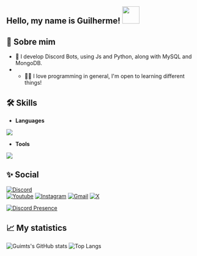 ## Hello, my name is Guilherme! <img src="https://i.pinimg.com/originals/e5/24/a2/e524a2cf47d6ee6b22585b4f98dacdc3.gif" height=45px/>

## 👤 Sobre mim
- 🤖 I develop Discord Bots, using Js and Python, along with MySQL and MongoDB.
- - 👨‍💻 I love programming in general, I'm open to learning different things!  
## 🛠 Skills
- **Languages**
<p align="left">
  <a href="https://skillicons.dev">
    <img src="https://skillicons.dev/icons?i=js,html,css,react,py,mysql,mongodb,discordjs,arduino" />
  </a>
</p>

- **Tools**

<p align="left">
  <a href="https://skillicons.dev">
    <img src="https://skillicons.dev/icons?i=github,vscode,nodejs,nextjs" />
  </a>
</p>

## ✨ Social 

  [![Discord](https://img.shields.io/badge/Discord-7289DA?style=for-the-badge&logo=discord&logoColor=white)](https://discord.com/channels/@guimts/)  
  [![Youtube](https://img.shields.io/badge/YouTube-FF0000?style=for-the-badge&logo=youtube&logoColor=white)](https://www.youtube.com/channel/UCGhR7oqV65kYyj5hQWMY8WQ)
  [![Instagram](https://img.shields.io/badge/-Instagram-%23E4405F?style=for-the-badge&logo=instagram&logoColor=white)](https://www.instagram.com/_guihmts_/)
  [![Gmail](https://img.shields.io/badge/Gmail-333333?style=for-the-badge&logo=gmail&logoColor=red)](mailto:mtsguilherme991@gmail.com)
  [![X](https://img.shields.io/badge/X-000?style=for-the-badge&logo=x)](https://x.com/Guimtse)

  [![Discord Presence](https://lanyard.kyrie25.dev/api/617362818299199498)](https://discord.com/users/617362818299199498)


## 📈 **My statistics**

![Guimts's GitHub stats](https://github-readme-stats.vercel.app/api?username=Guimts16&show_icons=true&theme=radical)
![Top Langs](https://github-readme-stats.vercel.app/api/top-langs/?username=Guimts16&layout=compact&theme=radical)
